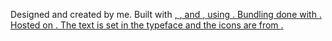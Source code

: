 Designed and created by me. Built with <a href="https://typescriptlang.com" text="TypeScript">, <a href="https://reactjs.org/" text="React">, and <a href="https://mui.com/" text="Material UI">, using <a href="https://code.visualstudio.com" text="Visual Studio Code">. Bundling done with <a href="https://vite.dev" text="Vite">. Hosted on <a href="https://digitalocean.com" text="DigitalOcean">. The text is set in the <a href="https://github.com/hafontia/Fredoka-One" text="Fredoka"> typeface and the icons are from <a href="https://tabler.io/icons" text="Tabler">.
